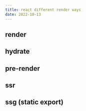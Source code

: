 ```yaml
---
title: react different render ways
date: 2022-10-13
---
```


## render

## hydrate

## pre-render

## ssr

## ssg (static export)